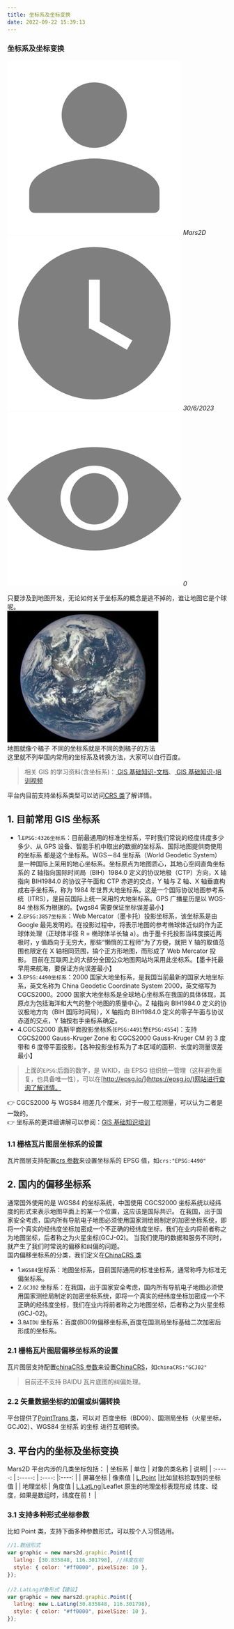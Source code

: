 ```yaml
---
title: 坐标系及坐标变换
date: 2022-09-22 15:39:13
---
```


<h3> 坐标系及坐标变换 </h3>

<img class='images' src="../public/icon/yonghu.svg" alt="来自依赖包的图片">
<i class='text'>Mars2D</i>
<img class='imagess' src="../public/icon/shijian.svg" alt="来自依赖包的图片">
<i class='text'>30/6/2023</i>
<img class='imagess' src="../public/icon/liulan.svg" alt="来自依赖包的图片">
<i class='text'>0</i>

只要涉及到地图开发，无论如何关于坐标系的概念是逃不掉的，谁让地图它是个球呢。<br />
![配置图][1] <br />
地图就像个橘子 不同的坐标系就是不同的剝橘子的方法<br />
这里就不列举国内常用的坐标系及转换方法，大家可以自行百度。<br />

> 相关 GIS 的学习资料(含坐标系)：[ GIS 基础知识-文档](http://marsgis.cn/doc/study-gis.pdf)、[ GIS 基础知识-培训视频](https://www.bilibili.com/video/BV1JZ4y1Z7Bi/?vd_source=aaeb12441f28ad785bbba9f6832bef02)

平台内目前支持坐标系类型可以访问[CRS 类](http://mars2d.cn/api/global.html#CRS)了解详情。

## 1. 目前常用 GIS 坐标系

- 1.`EPSG:4326坐标系`：目前最通用的标准坐标系，平时我们常说的经度纬度多少多少、从 GPS 设备、智能手机中取出的数据的坐标系、国际地图提供商使用的坐标系 都是这个坐标系。WGS－84 坐标系（World Geodetic System）是一种国际上采用的地心坐标系。坐标原点为地图质心，其地心空间直角坐标系的 Z 轴指向国际时间局（BIH）1984.0 定义的协议地极（CTP）方向，X 轴指向 BIH1984.0 的协议子午面和 CTP 赤道的交点，Y 轴与 Z 轴、X 轴垂直构成右手坐标系，称为 1984 年世界大地坐标系。这是一个国际协议地图参考系统（ITRS），是目前国际上统一采用的大地坐标系。GPS 广播星历是以 WGS-84 坐标系为根据的。【wgs84 需要保证坐标误差最小】
- 2.`EPSG:3857坐标系`：Web Mercator（墨卡托）投影坐标系，该坐标系是由 Google 最先发明的。在投影过程中，将表示地图的参考椭球体近似的作为正球体处理（正球体半径 R = 椭球体半长轴 a）。由于墨卡托投影当纬度接近两极时，y 值趋向于无穷大，那些“懒惰的工程师”为了方便，就把 Y 轴的取值范围也限定在 X 轴相同范围，搞个正方形地图，而形成了 Web Mercator 投影。 目前在互联网上的大部分全国公众地图网站均采用此坐标系。【墨卡托最早用来航海，要保证方向误差最小】
- 3.`EPSG:4490坐标系`：2000 国家大地坐标系，是我国当前最新的国家大地坐标系，英文名称为 China Geodetic Coordinate System 2000，英文缩写为 CGCS2000。2000 国家大地坐标系是全球地心坐标系在我国的具体体现，其原点为包括海洋和大气的整个地图的质量中心。Z 轴指向 BIH1984.0 定义的协议极地方向（BIH 国际时间局），X 轴指向 BIH1984.0 定义的零子午面与协议赤道的交点，Y 轴按右手坐标系确定。
- 4.CGCS2000 高斯平面投影坐标系(`EPSG:4491`至`EPSG:4554`)：支持 CGCS2000 Gauss-Kruger Zone 和 CGCS2000 Gauss-Kruger CM 的 3 度带和 6 度带平面投影。【各种投影坐标系为了本区域的面积、长度的测量误差最小】

> 上面的`EPSG`:后面的数字，是 WKID，由 EPSG 组织统一管理（这样避免重复，也具备唯一性），可以在[http://epsg.io/](https://epsg.io/)网站进行查询了解详情。

👉 CGCS2000 与 WGS84 相差几个厘米，对于一般工程测量，可以认为二者是一致的。<br />
👉 坐标系的更详细讲解可以参阅：[GIS 基础知识培训](http://marsgis.cn/doc/study-gis.pdf)

### 1.1 栅格瓦片图层坐标系的设置

瓦片图层支持配置[crs 参数](http://mars2d.cn/api/BaseTileLayer.html#.ConstructorOptions)来设置坐标系的 EPSG 值，如`crs:"EPSG:4490"`

## 2. 国内的偏移坐标系

通常国外使用的是 WGS84 的坐标系统，中国使用 CGCS2000 坐标系统以经纬度的形式来表示地图平面上的某一个位置，这应该是国际共识。 在我国，出于国家安全考虑，国内所有导航电子地图必须使用国家测绘局制定的加密坐标系统，即将一个真实的经纬度坐标加密成一个不正确的经纬度坐标，我们在业内将前者称之为地图坐标，后者称之为火星坐标(GCJ-02)。 当我们使用的数据和服务不同时，就产生了我们时常说的偏移和纠偏的问题。<br />
国内偏移坐标系的分类，我们定义在[ChinaCRS 类](http://mars2d.cn/api/global.html#ChinaCRS)

- 1.`WGS84`坐标系：地图坐标系，目前国际通用的标准坐标系，通常称呼为标准无偏坐标系。
- 2.`GCJ02` 坐标系：在我国，出于国家安全考虑，国内所有导航电子地图必须使用国家测绘局制定的加密坐标系统，即将一个真实的经纬度坐标加密成一个不正确的经纬度坐标，我们在业内将前者称之为地图坐标，后者称之为火星坐标(GCJ-02)。
- 3.`BAIDU` 坐标系：百度(BD09)偏移坐标系,百度在国测局坐标基础二次加密后形成的坐标系。

### 2.1 栅格瓦片图层偏移坐标系的设置

瓦片图层支持配置[chinaCRS 参数](http://mars2d.cn/api/BaseTileLayer.html#.ConstructorOptions)来设置[ChinaCRS](http://mars2d.cn/api/global.html#ChinaCRS)，如`chinaCRS:"GCJ02"`

> 目前还不支持 BAIDU 瓦片底图的纠偏处理。

### 2.2 矢量数据坐标的加偏或纠偏转换

平台提供了[PointTrans 类](http://mars2d.cn/api/PointTrans.html)，可以对 百度坐标（BD09）、国测局坐标（火星坐标，GCJ02）、WGS84 坐标系 的坐标 进行互相转换。

## 3. 平台内的坐标及坐标变换

Mars2D 平台内涉的几类坐标包括：
| 坐标系 | 单位 | 对象的类名称 | 说明|
| :-----: | :-----: | :----: |:----: |
| 屏幕坐标 | 像素值 | [L.Point](http://mars2d.cn/api/leaflet/reference_cn.html#point) |比如鼠标拾取到的坐标值 |
| 地理坐标 | 角度值 | [L.LatLng](http://mars2d.cn/api/leaflet/reference_cn.html#latlng)|Leaflet 原生的地理坐标表现形成 纬度、经度，如果是数组时，纬度在前！ |

### 3.1 支持多种形式坐标参数

比如 Point 类，支持下面多种参数形式，可以按个人习惯选用。

```js
//1.数组形式
var graphic = new mars2d.graphic.Point({
  latlng: [30.835848, 116.301798], //纬度在前
  style: { color: "#ff0000", pixelSize: 10 },
});

//2.LatLng对象形式【建议】
var graphic = new mars2d.graphic.Point({
  latlng: new L.LatLng(30.835848, 116.301798),
  style: { color: "#ff0000", pixelSize: 10 },
});
```

[1]: ../public/image/map-crs-earth.jpg
